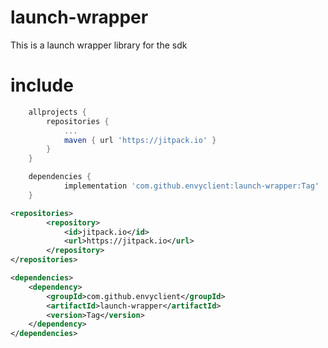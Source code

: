 # launch-wrapper
This is a launch wrapper library for the sdk

# include

```gradle
	allprojects {
		repositories {
			...
			maven { url 'https://jitpack.io' }
		}
	}

	dependencies {
	        implementation 'com.github.envyclient:launch-wrapper:Tag'
	}
```

```xml
<repositories>
        <repository>
            <id>jitpack.io</id>
            <url>https://jitpack.io</url>
        </repository>
</repositories>

<dependencies>
	<dependency>
	    <groupId>com.github.envyclient</groupId>
	    <artifactId>launch-wrapper</artifactId>
	    <version>Tag</version>
	</dependency>
</dependencies>
```
